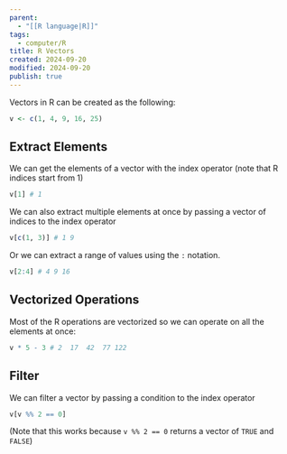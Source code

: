 ```yaml
---
parent:
  - "[[R language|R]]"
tags:
  - computer/R
title: R Vectors
created: 2024-09-20
modified: 2024-09-20
publish: true
---
```

Vectors in R can be created as the following:
```r
v <- c(1, 4, 9, 16, 25)
```

## Extract Elements
We can get the elements of a vector with the index operator (note that R indices start from 1)
```r
v[1] # 1
```
We can also extract multiple elements at once by passing a vector of indices to the index operator
```r
v[c(1, 3)] # 1 9
```
Or we can extract a range of values using the `:` notation.
```r
v[2:4] # 4 9 16
```

## Vectorized Operations
Most of the R operations are vectorized so we can operate on all the elements at once:
```r
v * 5 - 3 # 2  17  42  77 122
```

## Filter
We can filter a vector by passing a condition to the index operator
```r
v[v %% 2 == 0]
```
(Note that this works because `v %% 2 == 0` returns a vector of `TRUE` and `FALSE`)